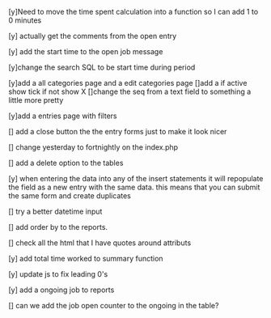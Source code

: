 [y]Need to move the time spent calculation into a function so I can add 1 to 0 minutes

[y] actually get the comments from the open entry

[y] add the start time to the open job message

[y]change the search SQL to be start time during period

[y]add a all categories page and a edit categories page
[]add a if active show tick if not show X
[]change the seq from a text field to something a little more pretty

[y]add a entries page with filters

[] add a close button the the entry forms just to make it look nicer

[] change yesterday to fortnightly on the index.php

[] add a delete option to the tables

[y] when entering the data into any of the insert statements it will repopulate the field as a new entry with the same data. this means that you can submit the same form and create duplicates

[] try a better datetime input

[] add order by to the reports.

[] check all the html that I have quotes around attributs

[y] add total time worked to summary function

[y] update js to fix leading 0's

[y] add a ongoing job to reports

[] can we add the job open counter to the ongoing in the table?
